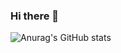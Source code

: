 ### Hi there 👋

![Anurag's GitHub stats](https://github-readme-stats.vercel.app/api?username=TOMMy-Net&show_icons=true&theme=radical)
<!--
**TOMMy-Net/TOMMy-Net** is a ✨ _special_ ✨ repository because its `README.md` (this file) appears on your GitHub profile.

Here are some ideas to get you started:

- 🔭 I’m currently working on ...
- 🌱 I’m currently learning ...
- 👯 I’m looking to collaborate on ...
- 🤔 I’m looking for help with ...
- 💬 Ask me about ...
- 📫 How to reach me: ...
- 😄 Pronouns: ...
- ⚡ Fun fact: ...
-->
